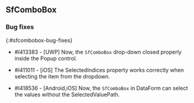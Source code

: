 ## SfComboBox

### Bug fixes
{:#sfcombobox-bug-fixes}

* \#I413383 - [UWP] Now, the `SfComboBox` drop-down closed properly inside the Popup control.

* \#I411011 - [iOS] The SelectedIndices property works correctly when selecting the item from the dropdown.

* \#I418536 - [Android,iOS] Now, the `SfComboBox` in DataForm can select the values without the SelectedValuePath.
